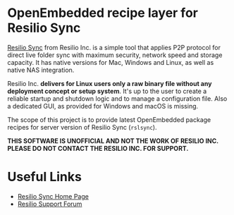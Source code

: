 OpenEmbedded recipe layer for Resilio Sync 
==========================================

[Resilio Sync][1] from Resilio Inc. is a simple tool that
applies P2P protocol for direct live folder sync with maximum security, network
speed and storage capacity. It has native versions for Mac, Windows and Linux,
as well as native NAS integration.

Resilio Inc. __delivers for Linux users only a raw binary file without
any deployment concept or setup system__. It's up to the user to create a
reliable startup and shutdown logic and to manage a configuration file. Also a
dedicated GUI, as provided for Windows and macOS is missing.

The scope of this project is to provide latest OpenEmbedded package recipes for 
server version of Resilio Sync (`rslsync`).

**THIS SOFTWARE IS UNOFFICIAL AND NOT THE WORK OF RESILIO INC.
PLEASE DO NOT CONTACT THE RESILIO INC. FOR SUPPORT.**


Useful Links
============

- [Resilio Sync Home Page][1]
- [Resilio Support Forum][2]

[1]: https://getsync.com
[2]: https://forum.resilio.com
